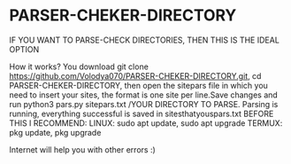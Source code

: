 # PARSER-CHEKER-DIRECTORY
IF YOU WANT TO PARSE-CHECK DIRECTORIES, THEN THIS IS THE IDEAL OPTION

How it works? You download git clone https://github.com/Volodya070/PARSER-CHEKER-DIRECTORY.git,
cd PARSER-CHEKER-DIRECTORY, then open the sitepars file in which you need to insert your sites, 
the format is one site per line.Save changes and run
python3 pars.py sitepars.txt /YOUR DIRECTORY TO PARSE. Parsing is running, 
everything successful is saved in sitesthatyouspars.txt
BEFORE THIS I RECOMMEND:
LINUX: sudo apt update, sudo apt upgrade
TERMUX: pkg update, pkg upgrade

Internet will help you with other errors :)
